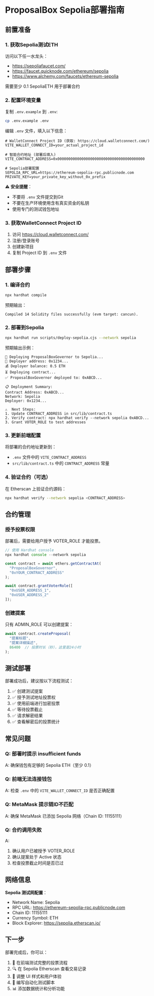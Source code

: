 # ProposalBox Sepolia部署指南

## 前置准备

### 1. 获取Sepolia测试ETH

访问以下任一水龙头：
- https://sepoliafaucet.com/
- https://faucet.quicknode.com/ethereum/sepolia
- https://www.alchemy.com/faucets/ethereum-sepolia

需要至少 0.1 SepoliaETH 用于部署合约

### 2. 配置环境变量

复制 `.env.example` 到 `.env`:
```bash
cp .env.example .env
```

编辑 `.env` 文件，填入以下信息：

```env
# WalletConnect Project ID (获取: https://cloud.walletconnect.com/)
VITE_WALLET_CONNECT_ID=your_actual_project_id

# 智能合约地址 (部署后填入)
VITE_CONTRACT_ADDRESS=0x0000000000000000000000000000000000000000

# Sepolia部署配置
SEPOLIA_RPC_URL=https://ethereum-sepolia-rpc.publicnode.com
PRIVATE_KEY=your_private_key_without_0x_prefix
```

⚠️ **安全提醒**：
- 不要将 `.env` 文件提交到Git
- 不要在生产环境使用含有真实资金的私钥
- 使用专门的测试钱包地址

### 3. 获取WalletConnect Project ID

1. 访问 https://cloud.walletconnect.com/
2. 注册/登录账号
3. 创建新项目
4. 复制 Project ID 到 `.env` 文件

## 部署步骤

### 1. 编译合约

```bash
npx hardhat compile
```

预期输出：
```
Compiled 14 Solidity files successfully (evm target: cancun).
```

### 2. 部署到Sepolia

```bash
npx hardhat run scripts/deploy-sepolia.cjs --network sepolia
```

预期输出示例：
```
🚀 Deploying ProposalBoxGovernor to Sepolia...
📝 Deployer address: 0x1234...
💰 Deployer balance: 0.5 ETH
⏳ Deploying contract...
✅ ProposalBoxGovernor deployed to: 0xABCD...

📋 Deployment Summary:
Contract Address: 0xABCD...
Network: Sepolia
Deployer: 0x1234...

⚠️  Next Steps:
1. Update CONTRACT_ADDRESS in src/lib/contract.ts
2. Verify contract: npx hardhat verify --network sepolia 0xABCD...
3. Grant VOTER_ROLE to test addresses
```

### 3. 更新前端配置

将部署的合约地址更新到：
- `.env` 文件中的 `VITE_CONTRACT_ADDRESS`
- `src/lib/contract.ts` 中的 `CONTRACT_ADDRESS` 常量

### 4. 验证合约（可选）

在 Etherscan 上验证合约源码：

```bash
npx hardhat verify --network sepolia <CONTRACT_ADDRESS>
```

## 合约管理

### 授予投票权限

部署后，需要给用户授予 VOTER_ROLE 才能投票。

```javascript
// 使用 Hardhat console
npx hardhat console --network sepolia

const contract = await ethers.getContractAt(
  "ProposalBoxGovernor",
  "0xYOUR_CONTRACT_ADDRESS"
);

await contract.grantVoterRole([
  "0xUSER_ADDRESS_1",
  "0xUSER_ADDRESS_2"
]);
```

### 创建提案

只有 ADMIN_ROLE 可以创建提案：

```javascript
await contract.createProposal(
  "提案标题",
  "提案详细描述",
  86400  // 投票时长（秒），这里是24小时
);
```

## 测试部署

部署成功后，建议按以下流程测试：

1. ✅ 创建测试提案
2. ✅ 授予测试地址投票权
3. ✅ 使用前端进行加密投票
4. ✅ 等待投票截止
5. ✅ 请求解密结果
6. ✅ 查看解密后的投票统计

## 常见问题

### Q: 部署时提示 insufficient funds
A: 确保钱包有足够的 Sepolia ETH（至少 0.1）

### Q: 前端无法连接钱包
A: 检查 `.env` 中的 `VITE_WALLET_CONNECT_ID` 是否正确配置

### Q: MetaMask 提示链ID不匹配
A: 确保 MetaMask 已添加 Sepolia 网络（Chain ID: 11155111）

### Q: 合约调用失败
A:
1. 确认用户已被授予 VOTER_ROLE
2. 确认提案处于 Active 状态
3. 检查投票截止时间是否已过

## 网络信息

**Sepolia 测试网配置**：
- Network Name: Sepolia
- RPC URL: https://ethereum-sepolia-rpc.publicnode.com
- Chain ID: 11155111
- Currency Symbol: ETH
- Block Explorer: https://sepolia.etherscan.io/

## 下一步

部署完成后，你可以：

1. 📱 在前端测试完整的投票流程
2. 🔍 在 Sepolia Etherscan 查看交易记录
3. 🎨 调整 UI 样式和用户体验
4. 🧪 编写自动化测试脚本
5. 📊 添加数据统计和分析功能
